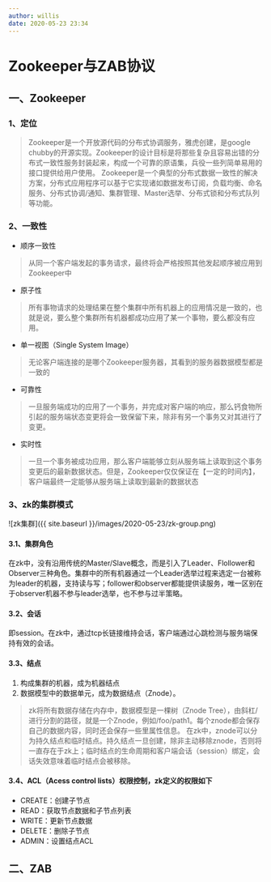 ```yaml
---
author: willis
date: 2020-05-23 23:34
---
```


# Zookeeper与ZAB协议

## 一、Zookeeper
### 1、定位
>Zookeeper是一个开放源代码的分布式协调服务，雅虎创建，是google chubby的开源实现。Zookeeper的设计目标是将那些复杂且容易出错的分布式一致性服务封装起来，构成一个可靠的原语集，兵役一些列简单易用的接口提供给用户使用。
>Zookeeper是一个典型的分布式数据一致性的解决方案，分布式应用程序可以基于它实现诸如数据发布订阅，负载均衡、命名服务、分布式协调/通知、集群管理、Master选举、分布式锁和分布式队列等功能。

### 2、一致性
- 顺序一致性
> 从同一个客户端发起的事务请求，最终将会严格按照其他发起顺序被应用到Zookeeper中

- 原子性
> 所有事物请求的处理结果在整个集群中所有机器上的应用情况是一致的，也就是说，要么整个集群所有机器都成功应用了某一个事物，要么都没有应用。

- 单一视图（Single System Image）
> 无论客户端连接的是哪个Zookeeper服务器，其看到的服务器数据模型都是一致的

- 可靠性
> 一旦服务端成功的应用了一个事务，并完成对客户端的响应，那么钙食物所引起的服务端状态变更将会一致保留下来，除非有另一个事务又对其进行了变更。

- 实时性
>一旦一个事务被成功应用，那么客户端能够立刻从服务端上读取到这个事务变更后的最新数据状态。但是，Zookeeper仅仅保证在【一定的时间内】，客户端最终一定能够从服务端上读取到最新的数据状态

### 3、zk的集群模式
![zk集群]({{ site.baseurl }}/images/2020-05-23/zk-group.png)

#### 3.1、集群角色
在zk中，没有沿用传统的Master/Slave概念，而是引入了Leader、Flollower和Observer三种角色。集群中的所有机器通过一个Leader选举过程来选定一台被称为leader的机器，支持读与写；follower和observer都能提供读服务，唯一区别在于observer机器不参与leader选举，也不参与过半策略。

#### 3.2、会话
即session。在zk中，通过tcp长链接维持会话，客户端通过心跳检测与服务端保持有效的会话。

#### 3.3、结点
1. 构成集群的机器，成为机器结点
2. 数据模型中的数据单元，成为数据结点（Znode）。
> zk将所有数据存储在内存中，数据模型是一棵树（Znode Tree），由斜杠/进行分割的路径，就是一个Znode，例如/foo/path1。每个znode都会保存自己的数据内容，同时还会保存一些里属性信息。
> 在zk中，znode可以分为持久结点和临时结点。持久结点一旦创建，除非主动移除znode，否则将一直存在于zk上；临时结点的生命周期和客户端会话（session）绑定，会话失效意味着临时结点会被移除。

#### 3.4、ACL（Acess control lists）权限控制，zk定义的权限如下
- CREATE：创建子节点
- READ：获取节点数据和子节点列表
- WRITE：更新节点数据
- DELETE：删除子节点
- ADMIN：设置结点ACL

## 二、ZAB